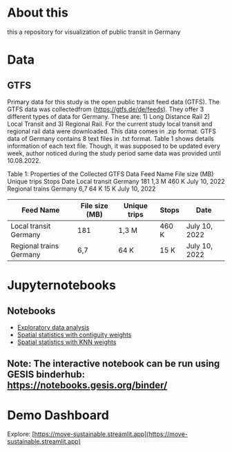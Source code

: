 # About this 
this a repository for visualization of public transit in Germany
# Data
## GTFS
 
Primary data for this study is the open public transit feed data (GTFS). The GTFS data was collectedfrom (https://gtfs.de/de/feeds). They offer 3 different types of data for Germany. These are: 1) Long Distance Rail 2) Local Transit and 3) Regional Rail. For the current study local transit and regional rail data were downloaded. This data comes in .zip format. GTFS data of Germany contains 8 text files in .txt format. Table 1 shows details information of each text file. Though, it was supposed to be updated every week, author noticed during the study period same data was provided until 10.08.2022.

Table 1: Properties of the Collected GTFS Data
Feed Name	File size (MB)	Unique trips	Stops	Date
Local transit Germany	181	1,3 M	460 K	July 10, 2022
Regional trains Germany	6,7	64 K	15 K	July 10, 2022

|Feed Name | File size (MB)| Unique trips | Stops | Date |
|---      | ---       | ---       | ---   |---  | 
| Local transit Germany |181|1,3 M|460 K| July 10, 2022|
| Regional trains Germany|6,7|64 K|15 K| July 10, 2022|




# Jupyternotebooks
## Notebooks 
- [Exploratory data analysis](https://github.com/ssujit/move_sustainable/blob/main/notebook/1_exploratory_data_analysis.ipynb)
- [Spatial statistics with contiguity weights](https://github.com/ssujit/move_sustainable/blob/main/notebook/2_spatial_statistics_contiguity.ipynb)
- [Spatial statistics with KNN weights](https://github.com/ssujit/move_sustainable/blob/main/notebook/2_spatial_statistics_neighborhood.ipynb)


## Note: The interactive notebook can be run using GESIS binderhub: https://notebooks.gesis.org/binder/

# Demo Dashboard
Explore: [https://move-sustainable.streamlit.app](https://move-sustainable.streamlit.app) 
